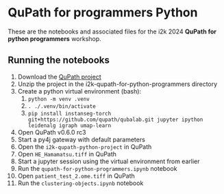 # QuPath for programmers Python

These are the notebooks and associated files for the i2k 2024
**QuPath for python programmers** workshop.

## Running the notebooks

1. Download the [QuPath project](https://github.com/qupath/i2k-qupath-for-python-programmers/releases/download/untagged-caef4b4b6c28c541bcd9/i2k-qupath-python-project.zip)
2. Unzip the project in the i2k-qupath-for-python-programmers directory
3. Create a python virtual environment (bash):
   1. `python -m venv .venv`
   2. `. ./.venv/bin/activate`
   3. `pip install instanseg-torch git+https://github.com/qupath/qubalab.git jupyter ipython leidenalg igraph umap-learn`
4. Open QuPath v0.6.0 rc3
5. Start a py4j gateway with default parameters
6. Open the `i2k-qupath-python-project` in QuPath
7. Open `HE_Hamamatsu.tiff` in QuPath
8. Start a jupyter session using the virtual environment from earlier
9. Run the `qupath-for-python-programmers.ipynb` notebook
10. Open `patient_test_2.ome.tiff` in QuPath
11. Run the `clustering-objects.ipynb` notebook
